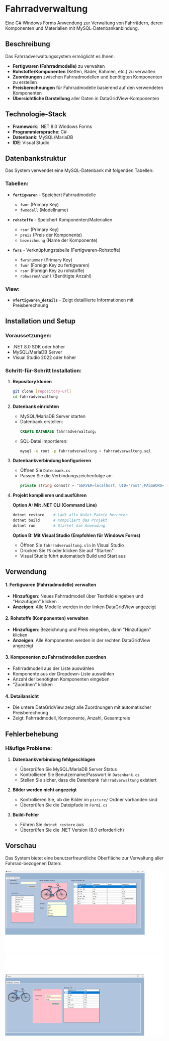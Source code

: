 
# Fahrradverwaltung 

Eine C# Windows Forms Anwendung zur Verwaltung von Fahrrädern, deren Komponenten und Materialien mit MySQL-Datenbankanbindung.

## Beschreibung

Das Fahrradverwaltungssystem ermöglicht es Ihnen:
- **Fertigwaren (Fahrradmodelle)** zu verwalten
- **Rohstoffe/Komponenten** (Ketten, Räder, Rahmen, etc.) zu verwalten
- **Zuordnungen** zwischen Fahrradmodellen und benötigten Komponenten zu erstellen
- **Preisberechnungen** für Fahrradmodelle basierend auf den verwendeten Komponenten
- **Übersichtliche Darstellung** aller Daten in DataGridView-Komponenten

## Technologie-Stack

- **Framework**: .NET 8.0 Windows Forms
- **Programmiersprache**: C#
- **Datenbank**: MySQL/MariaDB
- **IDE**: Visual Studio

## Datenbankstruktur

Das System verwendet eine MySQL-Datenbank mit folgenden Tabellen:

### Tabellen:
- **`fertigwaren`** - Speichert Fahrradmodelle
  - `fwnr` (Primary Key)
  - `fwmodell` (Modellname)

- **`rohstoffe`** - Speichert Komponenten/Materialien
  - `rsnr` (Primary Key)
  - `preis` (Preis der Komponente)
  - `bezeichnung` (Name der Komponente)

- **`fwrs`** - Verknüpfungstabelle (Fertigwaren-Rohstoffe)
  - `fwrsnummer` (Primary Key)
  - `fwnr` (Foreign Key zu fertigwaren)
  - `rsnr` (Foreign Key zu rohstoffe)
  - `rohwarenAnzahl` (Benötigte Anzahl)

### View:
- **`vfertigwaren_details`** - Zeigt detaillierte Informationen mit Preisberechnung

## Installation und Setup

### Voraussetzungen:
- .NET 8.0 SDK oder höher
- MySQL/MariaDB Server
- Visual Studio 2022 oder höher

### Schritt-für-Schritt Installation:

1. **Repository klonen**
   ```bash
   git clone [repository-url]
   cd fahrradverwaltung
   ```

2. **Datenbank einrichten**
   - MySQL/MariaDB Server starten
   - Datenbank erstellen:
     ```sql
     CREATE DATABASE fahrradverwaltung;
     ```
   - SQL-Datei importieren:
     ```bash
     mysql -u root -p fahrradverwaltung < fahrradverwaltung.sql
     ```

3. **Datenbankverbindung konfigurieren**
   - Öffnen Sie `Datenbank.cs`
   - Passen Sie die Verbindungszeichenfolge an:
     ```csharp
     private string connstr = "SERVER=localhost; UID='root';PASSWORD='IhrPasswort';DATABASE=fahrradverwaltung";
     ```

4. **Projekt kompilieren und ausführen**
   
   **Option A: Mit .NET CLI (Command Line)**
   ```bash
   dotnet restore    # Lädt alle NuGet-Pakete herunter
   dotnet build      # Kompiliert das Projekt
   dotnet run        # Startet die Anwendung
   ```
   
   **Option B: Mit Visual Studio (Empfohlen für Windows Forms)**
   - Öffnen Sie `fahrradverwaltung.sln` in Visual Studio
   - Drücken Sie `F5` oder klicken Sie auf "Starten"
   - Visual Studio führt automatisch Build und Start aus

## Verwendung

#### 1. Fertigwaren (Fahrradmodelle) verwalten
- **Hinzufügen**: Neues Fahrradmodell über Textfeld eingeben und "Hinzufügen" klicken
- **Anzeigen**: Alle Modelle werden in der linken DataGridView angezeigt

#### 2. Rohstoffe (Komponenten) verwalten
- **Hinzufügen**: Bezeichnung und Preis eingeben, dann "Hinzufügen" klicken
- **Anzeigen**: Alle Komponenten werden in der rechten DataGridView angezeigt

#### 3. Komponenten zu Fahrradmodellen zuordnen
- Fahrradmodell aus der Liste auswählen
- Komponente aus der Dropdown-Liste auswählen
- Anzahl der benötigten Komponenten eingeben
- "Zuordnen" klicken

#### 4. Detailansicht
- Die untere DataGridView zeigt alle Zuordnungen mit automatischer Preisberechnung
- Zeigt: Fahrradmodell, Komponente, Anzahl, Gesamtpreis

## Fehlerbehebung

### Häufige Probleme:

1. **Datenbankverbindung fehlgeschlagen**
   - Überprüfen Sie MySQL/MariaDB Server Status
   - Kontrollieren Sie Benutzername/Passwort in `Datenbank.cs`
   - Stellen Sie sicher, dass die Datenbank `fahrradverwaltung` existiert

2. **Bilder werden nicht angezeigt**
   - Kontrollieren Sie, ob die Bilder im `picture/` Ordner vorhanden sind
   - Überprüfen Sie die Dateipfade in `Form1.cs`

3. **Build-Fehler**
   - Führen Sie `dotnet restore` aus
   - Überprüfen Sie die .NET Version (8.0 erforderlich)

## Vorschau

Das System bietet eine benutzerfreundliche Oberfläche zur Verwaltung aller Fahrrad-bezogenen Daten:

![Vorschau 1](vorschau/vorschau1.png)
![Vorschau 2](vorschau/vorschau2.png)


